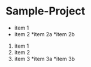# Sample-Project
* item 1
* item 2
    *item 2a
    *item 2b
1. item 1
2. item 2
3. item 3
     *item 3a
     *item 3b
